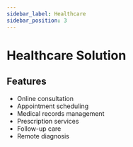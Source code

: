 ```yaml
---
sidebar_label: Healthcare
sidebar_position: 3
---
```


# Healthcare Solution

## Features

- Online consultation
- Appointment scheduling
- Medical records management
- Prescription services
- Follow-up care
- Remote diagnosis 